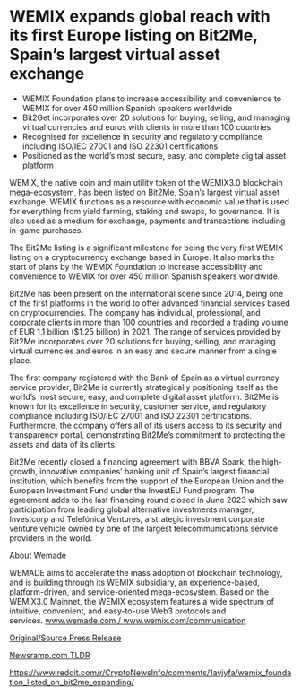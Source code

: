 # WEMIX expands global reach with its first Europe listing on Bit2Me, Spain’s largest virtual asset exchange

* WEMIX Foundation plans to increase accessibility and convenience to WEMIX for over 450 million Spanish speakers worldwide
* Bit2Get incorporates over 20 solutions for buying, selling, and managing virtual currencies and euros with clients in more than 100 countries
* Recognised for excellence in security and regulatory compliance including ISO/IEC 27001 and ISO 22301 certifications
* Positioned as the world’s most secure, easy, and complete digital asset platform

WEMIX, the native coin and main utility token of the WEMIX3.0 blockchain mega-ecosystem, has been listed on Bit2Me, Spain’s largest virtual asset exchange. WEMIX functions as a resource with economic value that is used for everything from yield farming, staking and swaps, to governance. It is also used as a medium for exchange, payments and transactions including in-game purchases.

The Bit2Me listing is a significant milestone for being the very first WEMIX listing on a cryptocurrency exchange based in Europe. It also marks the start of plans by the WEMIX Foundation to increase accessibility and convenience to WEMIX for over 450 million Spanish speakers worldwide.

Bit2Me has been present on the international scene since 2014, being one of the first platforms in the world to offer advanced financial services based on cryptocurrencies. The company has individual, professional, and corporate clients in more than 100 countries and recorded a trading volume of EUR 1.1 billion ($1.25 billion) in 2021. The range of services provided by Bit2Me incorporates over 20 solutions for buying, selling, and managing virtual currencies and euros in an easy and secure manner from a single place.

The first company registered with the Bank of Spain as a virtual currency service provider, Bit2Me is currently strategically positioning itself as the world’s most secure, easy, and complete digital asset platform. Bit2Me is known for its excellence in security, customer service, and regulatory compliance including ISO/IEC 27001 and ISO 22301 certifications. Furthermore, the company offers all of its users access to its security and transparency portal, demonstrating Bit2Me’s commitment to protecting the assets and data of its clients.

Bit2Me recently closed a financing agreement with BBVA Spark, the high-growth, innovative companies’ banking unit of Spain’s largest financial institution, which benefits from the support of the European Union and the European Investment Fund under the InvestEU Fund program. The agreement adds to the last financing round closed in June 2023 which saw participation from leading global alternative investments manager, Investcorp and Telefónica Ventures, a strategic investment corporate venture vehicle owned by one of the largest telecommunications service providers in the world.

About Wemade

WEMADE aims to accelerate the mass adoption of blockchain technology, and is building through its WEMIX subsidiary, an experience-based, platform-driven, and service-oriented mega-ecosystem. Based on the WEMIX3.0 Mainnet, the WEMIX ecosystem features a wide spectrum of intuitive, convenient, and easy-to-use Web3 protocols and services. www.wemade.com / www.wemix.com/communication 

[Original/Source Press Release](https://blockchainwire.io/press-release/wemix-expands-global-reach-with-its-first-europe-listing-on-bit2me-spains-largest-virtual-asset-exchange)
                    

[Newsramp.com TLDR](None) 

https://www.reddit.com/r/CryptoNewsInfo/comments/1avjyfa/wemix_foundation_listed_on_bit2me_expanding/